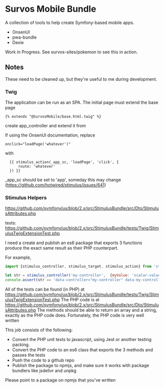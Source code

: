 # Survos Mobile Bundle

A collection of tools to help create Symfony-based mobile apps.

* OnsenUI 
* pwa-bundle
* Dexie

Work in Progress.  See survos-sites/pokemon to see this in action.

## Notes

These need to be cleaned up, but they're useful to me during development.

### Twig

The application can be run as an SPA.  The initial page must extend the base page

    {% extends "@SurvosMobile/base.html.twig" %}

create app_controller and extend it from 

If using the OnsenUI documentation, replace 

    onclick="loadPage('whatever')"
 
with 

      {{ stimulus_action(_app_sc, 'loadPage', 'click', {
          route: 'whatever'
      }) }}

_app_sc should be set to 'app', someday this may change (https://github.com/hotwired/stimulus/issues/641)

### Stimulus Helpers

https://github.com/symfony/ux/blob/2.x/src/StimulusBundle/src/Dto/StimulusAttributes.php

tests: https://github.com/symfony/ux/blob/2.x/src/StimulusBundle/tests/Twig/StimulusTwigExtensionTest.php

I need a create and publish an es6 package that exports 3 functions produce the exact same result as their PHP counterpart.

For example,

```js
import {stimulus_controller, stimulus_target, stimulus_action} from 'stimulus-twig';

let str = stimulus_controller('my-controller',  {myValue: 'scalar-value'});
console.assert(str == 'data-controller="my-controller" data-my-controller-my-value-value="scalar-value"');
```

All of the tests can be found (in PHP) at  https://github.com/symfony/ux/blob/2.x/src/StimulusBundle/tests/Twig/StimulusTwigExtensionTest.php
The PHP code is at https://github.com/symfony/ux/blob/2.x/src/StimulusBundle/src/Dto/StimulusAttributes.php 
The methods should be able to return an array and a string, exactly as the PHP code does.  Fortunately, the PHP code is very well written

This job consists of the following:

* Convert the PHP unit tests to javascript, using Jest or another testing packing.
* Convert the PHP code to an es6 class that exports the 3 methods and passes the tests
* Push the code to a github repo
* Publish the package to npmjs, and make sure it works with package bundlers like jsdelivr and unpkg 

Please point to a package on npmjs that you've written

